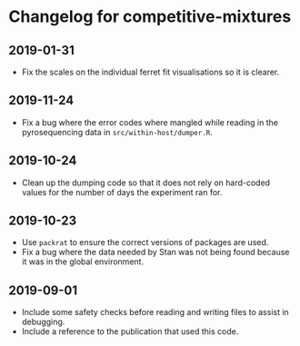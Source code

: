# Changelog for competitive-mixtures

## 2019-01-31

* Fix the scales on the individual ferret fit visualisations so it is clearer.

## 2019-11-24 

* Fix a bug where the error codes where mangled while reading in the pyrosequencing data in `src/within-host/dumper.R`.

## 2019-10-24

* Clean up the dumping code so that it does not rely on hard-coded values for the number of days the experiment ran for.

## 2019-10-23

* Use `packrat` to ensure the correct versions of packages are used.
* Fix a bug where the data needed by Stan was not being found because it was in the global environment.

## 2019-09-01

* Include some safety checks before reading and writing files to assist in debugging.
* Include a reference to the publication that used this code.
